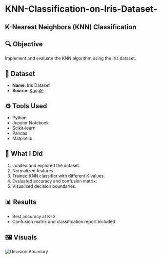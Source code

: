 # KNN-Classification-on-Iris-Dataset-
## K-Nearest Neighbors (KNN) Classification

## 🔍 Objective
Implement and evaluate the KNN algorithm using the Iris dataset.

## 📂 Dataset
- **Name**: Iris Dataset
- **Source**: [Kaggle](https://www.kaggle.com/datasets/uciml/iris)

## ⚙️ Tools Used
- Python
- Jupyter Notebook
- Scikit-learn
- Pandas
- Matplotlib

## 🧠 What I Did
1. Loaded and explored the dataset.
2. Normalized features.
3. Trained KNN classifier with different K values.
4. Evaluated accuracy and confusion matrix.
5. Visualized decision boundaries.

## 📊 Results
- Best accuracy at K=3
- Confusion matrix and classification report included

## 🖼 Visuals
![Decision Boundary](images/decision_boundary.png)
